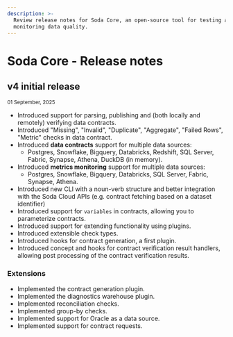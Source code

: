 ```yaml
---
description: >-
  Review release notes for Soda Core, an open-source tool for testing and
  monitoring data quality.
---
```


# Soda Core - Release notes

## v4 initial release

<sup>01 September, 2025</sup>

* Introduced support for parsing, publishing and (both locally and remotely) verifying data contracts.
* Introduced "Missing", "Invalid", "Duplicate", "Aggregate", "Failed Rows", "Metric" checks in data contract.
* Introduced **data contracts** support for multiple data sources:
  * Postgres, Snowflake, Bigquery, Databricks, Redshift, SQL Server, Fabric, Synapse, Athena, DuckDB (in memory).
* Introduced **metrics monitoring** support for multiple data sources:
  * Postgres, Snowflake, Bigquery, Databricks, SQL Server, Fabric, Synapse, Athena.
* Introduced new CLI with a noun-verb structure and better integration with the Soda Cloud APIs (e.g. contract fetching based on a dataset identifier)
* Introduced support for `variables` in contracts, allowing you to parameterize contracts.
* Introduced support for extending functionality using plugins.
* Introduced extensible check types.
* Introduced hooks for contract generation, a first plugin.
* Introduced concept and hooks for contract verification result handlers, allowing post processing of the contract verification results.

### Extensions

* Implemented the contract generation plugin.
* Implemented the diagnostics warehouse plugin.
* Implemented reconciliation checks.
* Implemented group-by checks.
* Implemented support for Oracle as a data source.
* Implemented support for contract requests.
